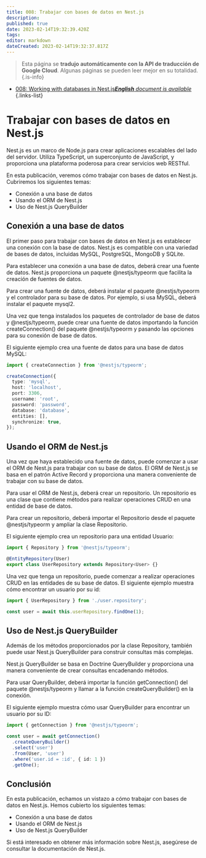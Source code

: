 ```yaml
---
title: 008: Trabajar con bases de datos en Nest.js
description: 
published: true
date: 2023-02-14T19:32:39.420Z
tags: 
editor: markdown
dateCreated: 2023-02-14T19:32:37.817Z
---
```


> Esta página se **tradujo automáticamente con la API de traducción de Google Cloud**.
Algunas páginas se pueden leer mejor en su totalidad.{.is-info}



- [008: Working with databases in Nest.js***English** document is available*](/en/Knowledge-base/Nest-js/Learning/008-working-with-databases-in-nest-js)
{.links-list}


# Trabajar con bases de datos en Nest.js

Nest.js es un marco de Node.js para crear aplicaciones escalables del lado del servidor. Utiliza TypeScript, un superconjunto de JavaScript, y proporciona una plataforma poderosa para crear servicios web RESTful.

En esta publicación, veremos cómo trabajar con bases de datos en Nest.js. Cubriremos los siguientes temas:

- Conexión a una base de datos
- Usando el ORM de Nest.js
- Uso de Nest.js QueryBuilder

## Conexión a una base de datos

El primer paso para trabajar con bases de datos en Nest.js es establecer una conexión con la base de datos. Nest.js es compatible con una variedad de bases de datos, incluidas MySQL, PostgreSQL, MongoDB y SQLite.

Para establecer una conexión a una base de datos, deberá crear una fuente de datos. Nest.js proporciona un paquete @nestjs/typeorm que facilita la creación de fuentes de datos.

Para crear una fuente de datos, deberá instalar el paquete @nestjs/typeorm y el controlador para su base de datos. Por ejemplo, si usa MySQL, deberá instalar el paquete mysql2.

Una vez que tenga instalados los paquetes de controlador de base de datos y @nestjs/typeorm, puede crear una fuente de datos importando la función createConnection() del paquete @nestjs/typeorm y pasando las opciones para su conexión de base de datos.

El siguiente ejemplo crea una fuente de datos para una base de datos MySQL:

```typescript
import { createConnection } from '@nestjs/typeorm';

createConnection({
  type: 'mysql',
  host: 'localhost',
  port: 3306,
  username: 'root',
  password: 'password',
  database: 'database',
  entities: [],
  synchronize: true,
});
```

## Usando el ORM de Nest.js

Una vez que haya establecido una fuente de datos, puede comenzar a usar el ORM de Nest.js para trabajar con su base de datos. El ORM de Nest.js se basa en el patrón Active Record y proporciona una manera conveniente de trabajar con su base de datos.

Para usar el ORM de Nest.js, deberá crear un repositorio. Un repositorio es una clase que contiene métodos para realizar operaciones CRUD en una entidad de base de datos.

Para crear un repositorio, deberá importar el Repositorio desde el paquete @nestjs/typeorm y ampliar la clase Repositorio.

El siguiente ejemplo crea un repositorio para una entidad Usuario:

```typescript
import { Repository } from '@nestjs/typeorm';

@EntityRepository(User)
export class UserRepository extends Repository<User> {}
```

Una vez que tenga un repositorio, puede comenzar a realizar operaciones CRUD en las entidades de su base de datos. El siguiente ejemplo muestra cómo encontrar un usuario por su id:

```typescript
import { UserRepository } from './user.repository';

const user = await this.userRepository.findOne(1);
```

## Uso de Nest.js QueryBuilder

Además de los métodos proporcionados por la clase Repository, también puede usar Nest.js QueryBuilder para construir consultas más complejas.

Nest.js QueryBuilder se basa en Doctrine QueryBuilder y proporciona una manera conveniente de crear consultas encadenando métodos.

Para usar QueryBuilder, deberá importar la función getConnection() del paquete @nestjs/typeorm y llamar a la función createQueryBuilder() en la conexión.

El siguiente ejemplo muestra cómo usar QueryBuilder para encontrar un usuario por su ID:

```typescript
import { getConnection } from '@nestjs/typeorm';

const user = await getConnection()
  .createQueryBuilder()
  .select('user')
  .from(User, 'user')
  .where('user.id = :id', { id: 1 })
  .getOne();
```

## Conclusión

En esta publicación, echamos un vistazo a cómo trabajar con bases de datos en Nest.js. Hemos cubierto los siguientes temas:

- Conexión a una base de datos
- Usando el ORM de Nest.js
- Uso de Nest.js QueryBuilder

Si está interesado en obtener más información sobre Nest.js, asegúrese de consultar la documentación de Nest.js.